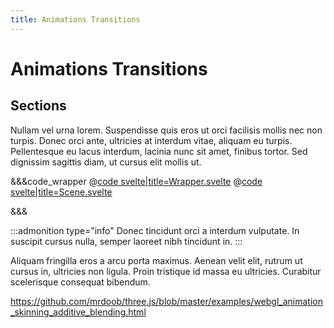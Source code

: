 ```yaml
---
title: Animations Transitions
---
```


<script lang="ts">
import Wrapper from '$examples/animations/Wrapper.svelte'
</script>

# Animations Transitions

## Sections

Nullam vel urna lorem. Suspendisse quis eros ut orci facilisis mollis nec non turpis. Donec orci ante, ultricies at interdum vitae, aliquam eu turpis. Pellentesque eu lacus interdum, lacinia nunc sit amet, finibus tortor. Sed dignissim sagittis diam, ut cursus elit mollis ut.

<ExampleWrapper>
	<Wrapper />
</ExampleWrapper>

&&&code_wrapper
@[code svelte|title=Wrapper.svelte](../../examples/animations/Wrapper.svelte)
@[code svelte|title=Scene.svelte](../../examples/animations/Scene.svelte)

&&&

:::admonition type="info"
Donec tincidunt orci a interdum vulputate. In suscipit cursus nulla, semper laoreet nibh tincidunt in.
:::

Aliquam fringilla eros a arcu porta maximus. Aenean velit elit, rutrum ut cursus in, ultricies non ligula. Proin tristique id massa eu ultricies. Curabitur scelerisque consequat bibendum.

https://github.com/mrdoob/three.js/blob/master/examples/webgl_animation_skinning_additive_blending.html

